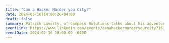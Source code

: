 ```yaml
---
title: "Can a Hacker Murder you City?"
date: 2024-05-16T14:00:26-04:00
draft: false
summary: Patrick Laverty, of Compass Solutions talks about his adventures penetrating government facilities - and why it should have been harder.
eventLink: https://www.linkedin.com/events/canahackermurderyourcity7161083079237779457/
eventDate: 2024-02-16 18:00:00 -0400
---
```

